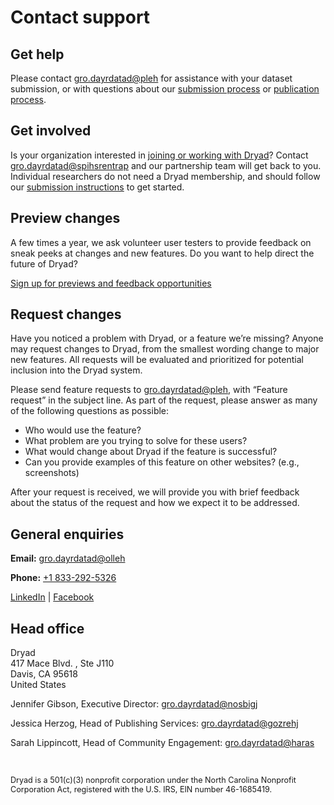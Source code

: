 <h1>Contact support</h1>

## Get help

Please contact <a class="emailr" href="mailto:dev@null">gro.dayrdatad@pleh</a> for assistance with your dataset submission, or with questions about our [submission process](/submission_process) or [publication process](/process).

## Get involved

Is your organization interested in [joining or working with Dryad](https://datadryad.org/join_us)? Contact <a class="emailr" href="mailto:dev@null">gro.dayrdatad@spihsrentrap</a> and our partnership team will get back to you. Individual researchers do not need a Dryad membership, and should follow our [submission instructions](https://datadryad.org/submission_process) to get started.

## Preview changes

A few times a year, we ask volunteer user testers to provide feedback on sneak peeks at changes and new features. Do you want to help direct the future of Dryad?

<a href="/feedback?m=4&l=contact" class="o-link__buttonlink">Sign up for previews and feedback opportunities</a>

## Request changes

Have you noticed a problem with Dryad, or a feature we’re missing? Anyone may request changes to Dryad, from the smallest wording change to major new features. All requests will be evaluated and prioritized for potential inclusion into the Dryad system.

Please send feature requests to <a class="emailr" href="mailto:dev@null?subject=Feature request">gro.dayrdatad@pleh</a>, with “Feature request” in the subject line. As part of the request, please answer as many of the following questions as possible:

 - Who would use the feature?
 - What problem are you trying to solve for these users?
 - What would change about Dryad if the feature is successful?
 - Can you provide examples of this feature on other websites? (e.g., screenshots)

After your request is received, we will provide you with brief feedback about the status of the request and how we expect it to be addressed.


## General enquiries

<p><strong>Email:</strong> <a class="emailr" href="mailto:dev@null">gro.dayrdatad@olleh</a></p>
<p><strong>Phone:</strong> <a href="tel:+18332925326">+1 833-292-5326</a></p>
<p><a href="https://www.linkedin.com/company/datadryad/">LinkedIn</a> | <a href="https://www.facebook.com/profile.php?id=100075926210112">Facebook</a></p>

## Head office

<p>Dryad<br>
417 Mace Blvd. , Ste J110<br>
Davis, CA 95618<br>
United States</p>
<p>Jennifer Gibson, Executive Director: <a class="emailr" href="mailto:dev@null">gro.dayrdatad@nosbigj</a></p>
<p>Jessica Herzog, Head of Publishing Services: <a class="emailr" href="mailto:dev@null">gro.dayrdatad@gozrehj</a></p>
<p>Sarah Lippincott, Head of Community Engagement: <a class="emailr" href="mailto:dev@null">gro.dayrdatad@haras</a></p>
<br>
<p style="font-size: .9em;">Dryad is a 501(c)(3) nonprofit corporation under the North Carolina Nonprofit Corporation Act, registered with the U.S. IRS, EIN number 46-1685419.</p>
